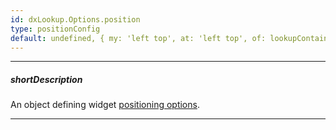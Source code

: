 ```yaml
---
id: dxLookup.Options.position
type: positionConfig
default: undefined, { my: 'left top', at: 'left top', of: lookupContainer } (Material)
---
```

---
##### shortDescription
An object defining widget [positioning options](/Documentation/ApiReference/Common/Object_Structures/positionConfig/).

---
